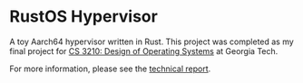 # RustOS Hypervisor

A toy Aarch64 hypervisor written in Rust. This project was completed as my final project for [CS 3210: Design of Operating Systems](https://tc.gts3.org/cs3210/2020/spring/index.html) at Georgia Tech.

For more information, please see the [technical report](report.pdf).
